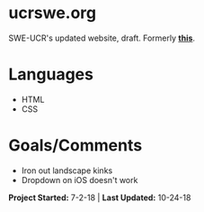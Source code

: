 # ucrswe.org
SWE-UCR's updated website, draft. Formerly **[this](http://ucrswe.weebly.com/)**.

# Languages
- HTML
- CSS

# Goals/Comments
- Iron out landscape kinks
- Dropdown on iOS doesn't work

**Project Started:** 7-2-18 | **Last Updated:** 10-24-18
